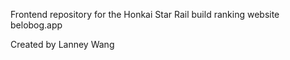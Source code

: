 Frontend repository for the Honkai Star Rail build ranking website belobog.app

Created by Lanney Wang

